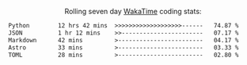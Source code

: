 <p align="center">Rolling seven day <a href="https://wakatime.com/@syrkis"/>WakaTime</a> coding stats:</p>
<!--START_SECTION:waka-->

```txt
Python        12 hrs 42 mins  >>>>>>>>>>>>>>>>>>>------   74.87 %
JSON          1 hr 12 mins    >>-----------------------   07.17 %
Markdown      42 mins         >------------------------   04.17 %
Astro         33 mins         >------------------------   03.33 %
TOML          28 mins         >------------------------   02.80 %
```

<!--END_SECTION:waka-->
